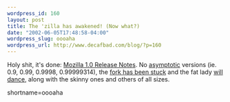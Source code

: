```yaml
--- 
wordpress_id: 160
layout: post
title: The 'zilla has awakened! (Now what?)
date: "2002-06-05T17:48:58-04:00"
wordpress_slug: oooaha
wordpress_url: http://www.decafbad.com/blog/?p=160
---
```

<p>Holy shit, it's done: <a href="http://www.mozilla.org/releases/mozilla1.0/">Mozilla 1.0 Release Notes</a>.  No <a href="http://mathworld.wolfram.com/Asymptotic.html">asymptotic</a> versions (ie. 0.9, 0.99, 0.9998, 0.99999314), the <a href="http://www.mozilla.org/">fork has been stuck</a> and the fat lady <a href="http://www.schnitzer.at/mozparty/">will dance</a>, along with the skinny ones and others of all sizes.</p>
<!--more-->
shortname=oooaha
